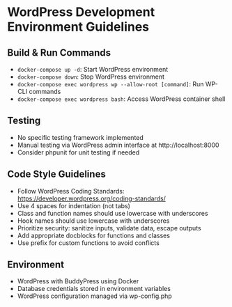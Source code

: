 # WordPress Development Environment Guidelines

## Build & Run Commands
- `docker-compose up -d`: Start WordPress environment
- `docker-compose down`: Stop WordPress environment
- `docker-compose exec wordpress wp --allow-root [command]`: Run WP-CLI commands
- `docker-compose exec wordpress bash`: Access WordPress container shell

## Testing
- No specific testing framework implemented
- Manual testing via WordPress admin interface at http://localhost:8000
- Consider phpunit for unit testing if needed

## Code Style Guidelines
- Follow WordPress Coding Standards: https://developer.wordpress.org/coding-standards/
- Use 4 spaces for indentation (not tabs)
- Class and function names should use lowercase with underscores
- Hook names should use lowercase with underscores
- Prioritize security: sanitize inputs, validate data, escape outputs
- Add appropriate docblocks for functions and classes
- Use prefix for custom functions to avoid conflicts

## Environment
- WordPress with BuddyPress using Docker
- Database credentials stored in environment variables
- WordPress configuration managed via wp-config.php